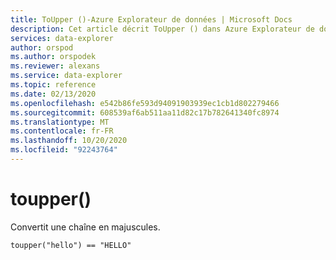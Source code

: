 ```yaml
---
title: ToUpper ()-Azure Explorateur de données | Microsoft Docs
description: Cet article décrit ToUpper () dans Azure Explorateur de données.
services: data-explorer
author: orspod
ms.author: orspodek
ms.reviewer: alexans
ms.service: data-explorer
ms.topic: reference
ms.date: 02/13/2020
ms.openlocfilehash: e542b86fe593d94091903939ec1cb1d802279466
ms.sourcegitcommit: 608539af6ab511aa11d82c17b782641340fc8974
ms.translationtype: MT
ms.contentlocale: fr-FR
ms.lasthandoff: 10/20/2020
ms.locfileid: "92243764"
---
```

# <a name="toupper"></a>toupper()

Convertit une chaîne en majuscules.

```kusto
toupper("hello") == "HELLO"
```